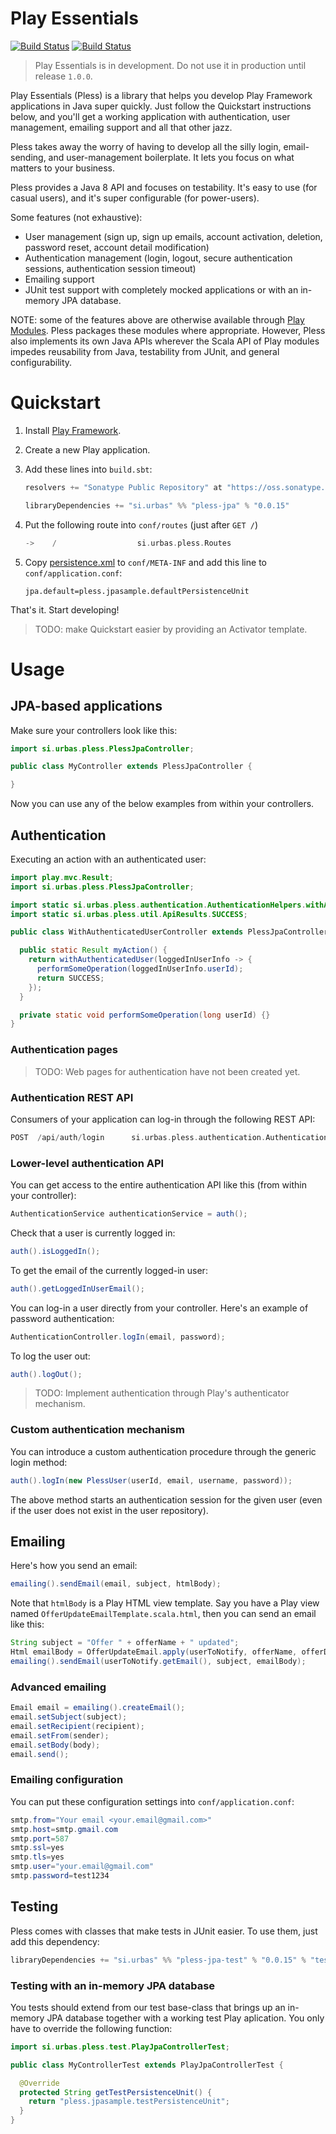 # Play Essentials

[![Build Status](https://drone.io/bitbucket.org/urbas/play-essentials/status.png)](https://drone.io/bitbucket.org/urbas/play-essentials/latest)
[![Build Status](https://travis-ci.org/urbas/play-essentials.png?branch=master)](https://travis-ci.org/urbas/play-essentials)

> Play Essentials is in development. Do not use it in production until release `1.0.0`.

Play Essentials (Pless) is a library that helps you develop Play Framework applications in Java super quickly. Just
follow the Quickstart instructions below, and you'll get a working application with authentication, user management,
emailing support and all that other jazz.

Pless takes away the worry of having to develop all the silly login, email-sending, and user-management boilerplate. It
lets you focus on what matters to your business.

Pless provides a Java 8 API and focuses on testability. It's easy to use (for casual users), and it's super configurable
(for power-users).

Some features (not exhaustive):

-   User management (sign up, sign up emails, account activation, deletion, password reset, account detail modification)
-   Authentication management (login, logout, secure authentication sessions, authentication session timeout)
-   Emailing support
-   JUnit test support with completely mocked applications or with an in-memory JPA database.

NOTE: some of the features above are otherwise available through [Play Modules](http://www.playframework.com/modules).
Pless packages these modules where appropriate. However, Pless also implements its own Java APIs wherever the Scala API
of Play modules impedes reusability from Java, testability from JUnit, and general configurability.

# Quickstart

1.  Install [Play Framework](http://www.playframework.com/download).

2.  Create a new Play application.

3.  Add these lines into `build.sbt`:

    ```scala
    resolvers += "Sonatype Public Repository" at "https://oss.sonatype.org/content/groups/public"

    libraryDependencies += "si.urbas" %% "pless-jpa" % "0.0.15"
    ```

4.  Put the following route into `conf/routes` (just after `GET /`)

    ```scala
    ->    /                  si.urbas.pless.Routes
    ```

5.  Copy [persistence.xml](./plessJpaSample/conf/META-INF/persistence.xml) to `conf/META-INF` and add this line to `conf/application.conf`:

        jpa.default=pless.jpasample.defaultPersistenceUnit

That's it. Start developing!

>   TODO: make Quickstart easier by providing an Activator template.

# Usage

## JPA-based applications

Make sure your controllers look like this:

```java
import si.urbas.pless.PlessJpaController;

public class MyController extends PlessJpaController {

}
```

Now you can use any of the below examples from within your controllers.

## Authentication

Executing an action with an authenticated user:

```java
import play.mvc.Result;
import si.urbas.pless.PlessJpaController;

import static si.urbas.pless.authentication.AuthenticationHelpers.withAuthenticatedUser;
import static si.urbas.pless.util.ApiResults.SUCCESS;

public class WithAuthenticatedUserController extends PlessJpaController {

  public static Result myAction() {
    return withAuthenticatedUser(loggedInUserInfo -> {
      performSomeOperation(loggedInUserInfo.userId);
      return SUCCESS;
    });
  }

  private static void performSomeOperation(long userId) {}
}
```

### Authentication pages

>   TODO: Web pages for authentication have not been created yet.

### Authentication REST API

Consumers of your application can log-in through the following REST API:

```scala
POST  /api/auth/login      si.urbas.pless.authentication.AuthenticationController.logIn()
```

### Lower-level authentication API

You can get access to the entire authentication API like this (from within your controller):

```java
AuthenticationService authenticationService = auth();
```

Check that a user is currently logged in:

```java
auth().isLoggedIn();
```

To get the email of the currently logged-in user:

```java
auth().getLoggedInUserEmail();
```

You can log-in a user directly from your controller. Here's an example of password authentication:

```java
AuthenticationController.logIn(email, password);
```

To log the user out:

```java
auth().logOut();
```

>   TODO: Implement authentication through Play's authenticator mechanism.

### Custom authentication mechanism

You can introduce a custom authentication procedure through the generic login method:

```java
auth().logIn(new PlessUser(userId, email, username, password));
```

The above method starts an authentication session for the given user (even if the user does not exist in the user
repository).

## Emailing

Here's how you send an email:

```java
emailing().sendEmail(email, subject, htmlBody);
```

Note that `htmlBody` is a Play HTML view template. Say you have a
Play view named `OfferUpdateEmailTemplate.scala.html`, then you can send an
email like this:


```java
String subject = "Offer " + offerName + " updated";
Html emailBody = OfferUpdateEmail.apply(userToNotify, offerName, offerDescription, offerPrice);
emailing().sendEmail(userToNotify.getEmail(), subject, emailBody);
```

### Advanced emailing

```java
Email email = emailing().createEmail();
email.setSubject(subject);
email.setRecipient(recipient);
email.setFrom(sender);
email.setBody(body);
email.send();
```

### Emailing configuration

You can put these configuration settings into `conf/application.conf`:

```java
smtp.from="Your email <your.email@gmail.com>"
smtp.host=smtp.gmail.com
smtp.port=587
smtp.ssl=yes
smtp.tls=yes
smtp.user="your.email@gmail.com"
smtp.password=test1234
```

## Testing

Pless comes with classes that make tests in JUnit easier. To use them, just add this dependency:

```scala
libraryDependencies += "si.urbas" %% "pless-jpa-test" % "0.0.15" % "test"
```

### Testing with an in-memory JPA database

You tests should extend from our test base-class that brings up an in-memory JPA database together with a working test Play aplication. You only have to override the following function:

```java
import si.urbas.pless.test.PlayJpaControllerTest;

public class MyControllerTest extends PlayJpaControllerTest {

  @Override
  protected String getTestPersistenceUnit() {
    return "pless.jpasample.testPersistenceUnit";
  }
}
```